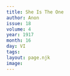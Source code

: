 ```yaml
---
title: She Is The One
author: Anon
issue: 18
volume: 4
year: 1917
month: 16
day: VI
tags:
layout: page.njk
image:
---
```



